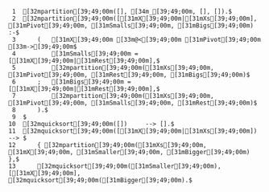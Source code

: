      1	[32mpartition[39;49;00m([], [34m_[39;49;00m, [], []).$
     2	[32mpartition[39;49;00m([[31mX[39;49;00m|[31mXs[39;49;00m], [31mPivot[39;49;00m, [31mSmalls[39;49;00m, [31mBigs[39;49;00m) :-$
     3	    (   [31mX[39;49;00m [33m@<[39;49;00m [31mPivot[39;49;00m [33m->[39;49;00m$
     4	        [31mSmalls[39;49;00m = [[31mX[39;49;00m|[31mRest[39;49;00m],$
     5	        [32mpartition[39;49;00m([31mXs[39;49;00m, [31mPivot[39;49;00m, [31mRest[39;49;00m, [31mBigs[39;49;00m)$
     6	    ;   [31mBigs[39;49;00m = [[31mX[39;49;00m|[31mRest[39;49;00m],$
     7	        [32mpartition[39;49;00m([31mXs[39;49;00m, [31mPivot[39;49;00m, [31mSmalls[39;49;00m, [31mRest[39;49;00m)$
     8	    ).$
     9	$
    10	[32mquicksort[39;49;00m([])     --> [].$
    11	[32mquicksort[39;49;00m([[31mX[39;49;00m|[31mXs[39;49;00m]) --> $
    12	    { [32mpartition[39;49;00m([31mXs[39;49;00m, [31mX[39;49;00m, [31mSmaller[39;49;00m, [31mBigger[39;49;00m) },$
    13	    [32mquicksort[39;49;00m([31mSmaller[39;49;00m), [[31mX[39;49;00m], [32mquicksort[39;49;00m([31mBigger[39;49;00m).$
